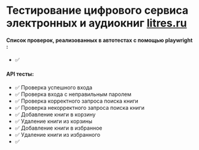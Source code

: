 <h1> Тестирование цифрового сервиса электронных и аудиокниг  <a target="_blank" href="https://www.litres.ru/">litres.ru</a></h1>


#### Список проверок, реализованных в автотестах c помощью playwright :
* ✅ 
#### API тесты:
* ✅ Проверка успешного входа
* ✅ Проверка входа с неправильным паролем
* ✅ Проверка корректного запроса поиска книги
* ✅ Проверка некорректного запроса поиска книги
* ✅ Добавление книги в корзину
* ✅ Удаление книги из корзины
* ✅ Добавление книги в избранное
* ✅ Удаление книги из избранного
* ✅



